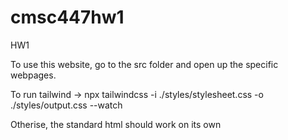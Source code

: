 # cmsc447hw1

HW1

To use this website, go to the src folder and open up the specific webpages.

To run tailwind -> npx tailwindcss -i ./styles/stylesheet.css -o ./styles/output.css --watch

Otherise, the standard html should work on its own